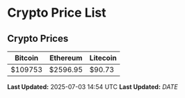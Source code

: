 # Crypto Price List

## Crypto Prices
| Bitcoin | Ethereum | Litecoin |
| ------- | -------- | -------- |
| $109753 | $2596.95 | $90.73 |
**Last Updated:** 2025-07-03 14:54 UTC
**Last Updated:** $DATE$
